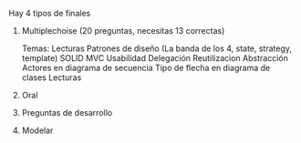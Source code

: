 Hay 4 tipos de finales
1. Multiplechoise (20 preguntas, necesitas 13 correctas)

      Temas:
       Lecturas
       Patrones de diseño (La banda de los 4, state, strategy, template)
       SOLID
       MVC
       Usabilidad
       Delegación
       Reutilizacion 
       Abstracción
       Actores en diagrama de secuencia
       Tipo de flecha en diagrama de clases
       Lecturas
2. Oral
3. Preguntas de desarrollo
4. Modelar
